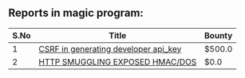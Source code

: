## Reports in magic program:
| S.No | Title | Bounty |
| ---- | ----- | ------ |
| 1 | [CSRF in generating developer api_key](https://hackerone.com/reports/593893) | $500.0 |
| 2 | [HTTP SMUGGLING EXPOSED HMAC/DOS ](https://hackerone.com/reports/753939) | $0.0 |